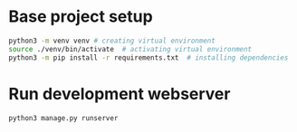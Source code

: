 # Base project setup
```bash
python3 -m venv venv # creating virtual environment
source ./venv/bin/activate  # activating virtual environment
python3 -m pip install -r requirements.txt  # installing dependencies
```

# Run development webserver
```bash
python3 manage.py runserver
```
